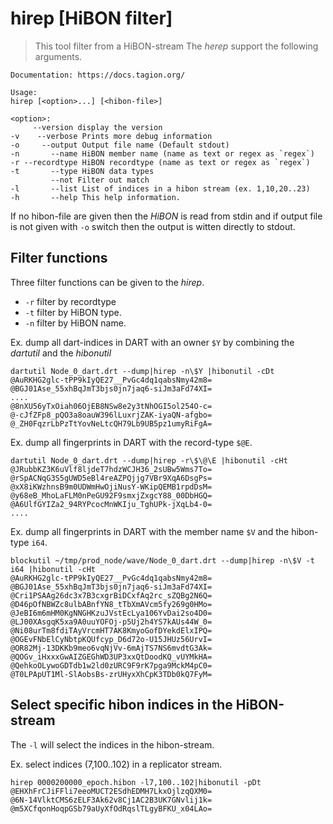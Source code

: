 # hirep [HiBON filter]


> This tool filter from a HiBON-stream 
 The *herep* support the following arguments.
 ```
Documentation: https://docs.tagion.org/

Usage:
hirep [<option>...] [<hibon-file>]

<option>:
      --version display the version
-v    --verbose Prints more debug information
-o     --output Output file name (Default stdout)
-n       --name HiBON member name (name as text or regex as `regex`)
-r --recordtype HiBON recordtype (name as text or regex as `regex`)
-t       --type HiBON data types
          --not Filter out match
-l       --list List of indices in a hibon stream (ex. 1,10,20..23)
-h       --help This help information.
```

If no hibon-file are given then the *HiBON* is read from stdin and if output file is not given with `-o` switch then the output is witten directly to stdout.

## Filter functions

Three filter functions can be given to the *hirep*.

- `-r` filter by recordtype
- `-t` filter by HiBON type.
- `-n` filter by HiBON name.

Ex. dump all dart-indices in DART with an owner `$Y` by combining the *dartutil* and the *hibonutil*

```
dartutil Node_0_dart.drt --dump|hirep -n\$Y |hibonutil -cDt
@AuRKHG2glc-tPP9kIyQE27__PvGc4dq1qabsNmy42m8=
@BGJ01Ase_55xhBqJmT3bjs0jn7jaq6-siJm3aFd74XI=
....
@8nXU56yTxOiah06OjEB8NSw8e2y3tNhOGI5ol254O-c=
@-cJfZFp8_pQO3a8oauW396lLuxrjZAK-iyaQN-afgbo=
@_ZH0FqzrLbPzTtYovNeLtcQH79Lb9UB5pz1umyRiFgA=
```

Ex. dump all fingerprints in DART with the record-type `$@E`.
```
dartutil Node_0_dart.drt --dump|hirep -r\$\@\E |hibonutil -cHt
@JRubbKZ3K6uVlf8ljdeT7hdzWCJH36_2sUBw5Wms7To=
@rSpACNqG3S5gUWD5eBl4reAZPQjjg7VBr9XqA6DsgPs=
@xX8iKWzhnsB9m0UDWmHwOjiNusY-WKipQEMB1rpdDsM=
@y68eB_MhoLaFLM0nPeGU92F9smxjZxgcY88_00DbHGQ=
@A6UlfGYIZa2_94RYPcocMnWKIju_TghUPk-jXqLb4-0=
....
```

Ex. dump all fingerprints in DART with the member name `$V` and the hibon-type `i64`.
```
blockutil ~/tmp/prod_node/wave/Node_0_dart.drt --dump|hirep -n\$V -t i64 |hibonutil -cHt
@AuRKHG2glc-tPP9kIyQE27__PvGc4dq1qabsNmy42m8=
@BGJ01Ase_55xhBqJmT3bjs0jn7jaq6-siJm3aFd74XI=
@Cri1PSAAg26dc3x7B3cxgrBiDCxfAq2rc_sZQBg2N6Q=
@D46pOfNBWZc8ulbABnfYN8_tTbXmAVcm5fy269g0HMo=
@JeBI6m6mHM0KgNNGHKzuJVstEcLya106YvDai2so4D0=
@LJ00XAsgqK5xa9A0uuYOFOj-p5Uj2h4YS7kAUs44W_0=
@Ni08urTm8fdiTAyVrcmHT7AK8KmyoGofDYekdElxIPQ=
@OGEvFNbElCyNbtpKQUfcyp_D6d72o-U15JHUz56UrvI=
@OR82Mj-13DKKb9meo6vqNjVv-6mAjTS7NS6mvdtG3Ak=
@QOGv_iHxxxGwAIZGEGhWD3UP3xxQtDoodKQ_vUYMkHA=
@QehkoOLywoGDTdb1w2ld0zURC9F9rK7pga9MckM4pC0=
@T0LPApUT1Ml-SlAobsBs-zrUHyxXhCpK3TDb0kQ7FyM=
```

## Select specific hibon indices in the HiBON-stream

The `-l` will select the indices in the hibon-stream.

Ex. select indices (7,100..102) in a replicator stream.
```
hirep 0000200000_epoch.hibon -l7,100..102|hibonutil -pDt
@EHXhFrCJiFFli7eeoMUCT2ESdhEDMH7LkxOjlzqQXM0=
@6N-14VlktCMS6zELF3Ak62v8Cj1AC2B3UK7GNvlij1k=
@m5XCfqonHoqpGSb79aUyXfOdRqslTLgyBFKU_x04LAo=
```
